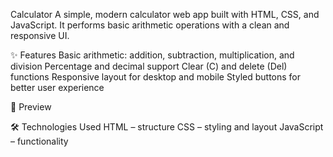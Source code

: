 Calculator
A simple, modern calculator web app built with HTML, CSS, and JavaScript.
It performs basic arithmetic operations with a clean and responsive UI.

✨ Features
Basic arithmetic: addition, subtraction, multiplication, and division
Percentage and decimal support
Clear (C) and delete (Del) functions
Responsive layout for desktop and mobile
Styled buttons for better user experience

📸 Preview

🛠 Technologies Used
HTML – structure
CSS – styling and layout
JavaScript – functionality
